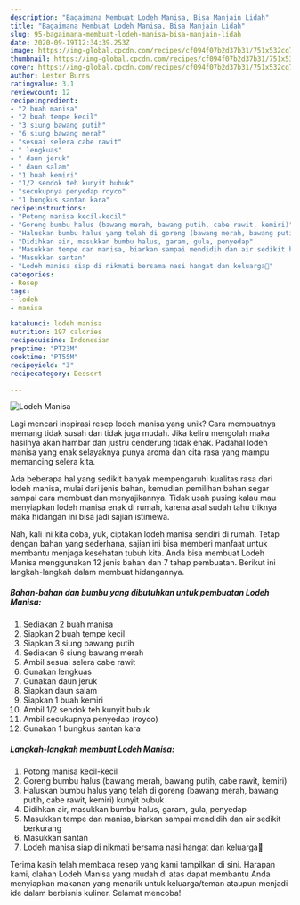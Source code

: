 ```yaml
---
description: "Bagaimana Membuat Lodeh Manisa, Bisa Manjain Lidah"
title: "Bagaimana Membuat Lodeh Manisa, Bisa Manjain Lidah"
slug: 95-bagaimana-membuat-lodeh-manisa-bisa-manjain-lidah
date: 2020-09-19T12:34:39.253Z
image: https://img-global.cpcdn.com/recipes/cf094f07b2d37b31/751x532cq70/lodeh-manisa-foto-resep-utama.jpg
thumbnail: https://img-global.cpcdn.com/recipes/cf094f07b2d37b31/751x532cq70/lodeh-manisa-foto-resep-utama.jpg
cover: https://img-global.cpcdn.com/recipes/cf094f07b2d37b31/751x532cq70/lodeh-manisa-foto-resep-utama.jpg
author: Lester Burns
ratingvalue: 3.1
reviewcount: 12
recipeingredient:
- "2 buah manisa"
- "2 buah tempe kecil"
- "3 siung bawang putih"
- "6 siung bawang merah"
- "sesuai selera cabe rawit"
- " lengkuas"
- " daun jeruk"
- " daun salam"
- "1 buah kemiri"
- "1/2 sendok teh kunyit bubuk"
- "secukupnya penyedap royco"
- "1 bungkus santan kara"
recipeinstructions:
- "Potong manisa kecil-kecil"
- "Goreng bumbu halus (bawang merah, bawang putih, cabe rawit, kemiri)"
- "Haluskan bumbu halus yang telah di goreng (bawang merah, bawang putih, cabe rawit, kemiri) kunyit bubuk"
- "Didihkan air, masukkan bumbu halus, garam, gula, penyedap"
- "Masukkan tempe dan manisa, biarkan sampai mendidih dan air sedikit berkurang"
- "Masukkan santan"
- "Lodeh manisa siap di nikmati bersama nasi hangat dan keluarga🥰"
categories:
- Resep
tags:
- lodeh
- manisa

katakunci: lodeh manisa 
nutrition: 197 calories
recipecuisine: Indonesian
preptime: "PT23M"
cooktime: "PT55M"
recipeyield: "3"
recipecategory: Dessert

---
```



![Lodeh Manisa](https://img-global.cpcdn.com/recipes/cf094f07b2d37b31/751x532cq70/lodeh-manisa-foto-resep-utama.jpg)

Lagi mencari inspirasi resep lodeh manisa yang unik? Cara membuatnya memang tidak susah dan tidak juga mudah. Jika keliru mengolah maka hasilnya akan hambar dan justru cenderung tidak enak. Padahal lodeh manisa yang enak selayaknya punya aroma dan cita rasa yang mampu memancing selera kita.



Ada beberapa hal yang sedikit banyak mempengaruhi kualitas rasa dari lodeh manisa, mulai dari jenis bahan, kemudian pemilihan bahan segar sampai cara membuat dan menyajikannya. Tidak usah pusing kalau mau menyiapkan lodeh manisa enak di rumah, karena asal sudah tahu triknya maka hidangan ini bisa jadi sajian istimewa.


Nah, kali ini kita coba, yuk, ciptakan lodeh manisa sendiri di rumah. Tetap dengan bahan yang sederhana, sajian ini bisa memberi manfaat untuk membantu menjaga kesehatan tubuh kita. Anda bisa membuat Lodeh Manisa menggunakan 12 jenis bahan dan 7 tahap pembuatan. Berikut ini langkah-langkah dalam membuat hidangannya.

<!--inarticleads1-->

##### Bahan-bahan dan bumbu yang dibutuhkan untuk pembuatan Lodeh Manisa:

1. Sediakan 2 buah manisa
1. Siapkan 2 buah tempe kecil
1. Siapkan 3 siung bawang putih
1. Sediakan 6 siung bawang merah
1. Ambil sesuai selera cabe rawit
1. Gunakan  lengkuas
1. Gunakan  daun jeruk
1. Siapkan  daun salam
1. Siapkan 1 buah kemiri
1. Ambil 1/2 sendok teh kunyit bubuk
1. Ambil secukupnya penyedap (royco)
1. Gunakan 1 bungkus santan kara




<!--inarticleads2-->

##### Langkah-langkah membuat Lodeh Manisa:

1. Potong manisa kecil-kecil
1. Goreng bumbu halus (bawang merah, bawang putih, cabe rawit, kemiri)
1. Haluskan bumbu halus yang telah di goreng (bawang merah, bawang putih, cabe rawit, kemiri) kunyit bubuk
1. Didihkan air, masukkan bumbu halus, garam, gula, penyedap
1. Masukkan tempe dan manisa, biarkan sampai mendidih dan air sedikit berkurang
1. Masukkan santan
1. Lodeh manisa siap di nikmati bersama nasi hangat dan keluarga🥰




Terima kasih telah membaca resep yang kami tampilkan di sini. Harapan kami, olahan Lodeh Manisa yang mudah di atas dapat membantu Anda menyiapkan makanan yang menarik untuk keluarga/teman ataupun menjadi ide dalam berbisnis kuliner. Selamat mencoba!
